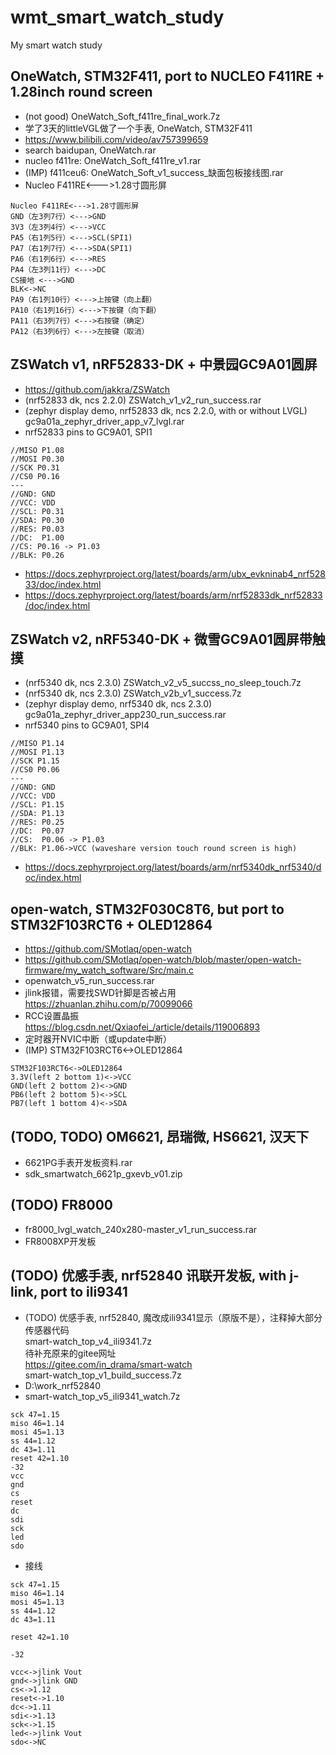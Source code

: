 # wmt_smart_watch_study
My smart watch study

## OneWatch, STM32F411, port to NUCLEO F411RE + 1.28inch round screen    
* (not good) OneWatch_Soft_f411re_final_work.7z  
* 学了3天的littleVGL做了一个手表, OneWatch, STM32F411    
* https://www.bilibili.com/video/av757399659  
* search baidupan, OneWatch.rar  
* nucleo f411re: OneWatch_Soft_f411re_v1.rar  
* (IMP) f411ceu6: OneWatch_Soft_v1_success_缺面包板接线图.rar  
* Nucleo F411RE<--->1.28寸圆形屏    
```
Nucleo F411RE<--->1.28寸圆形屏  
GND（左3列7行）<--->GND  
3V3（左3列4行）<--->VCC  
PA5（右1列5行）<--->SCL(SPI1)  
PA7（右1列7行）<--->SDA(SPI1)  
PA6（右1列6行）<--->RES  
PA4（左3列11行）<--->DC  
CS接地 <--->GND
BLK<->NC  
PA9（右1列10行）<--->上按键（向上翻）
PA10（右1列16行）<--->下按键（向下翻）
PA11（右3列7行）<--->右按键（确定）
PA12（右3列6行）<--->左按键（取消）
```

## ZSWatch v1, nRF52833-DK + 中景园GC9A01圆屏    
* https://github.com/jakkra/ZSWatch  
* (nrf52833 dk, ncs 2.2.0) ZSWatch_v1_v2_run_success.rar     
* (zephyr display demo, nrf52833 dk, ncs 2.2.0, with or without LVGL)  
gc9a01a_zephyr_driver_app_v7_lvgl.rar  
* nrf52833 pins to GC9A01, SPI1    
```
//MISO P1.08
//MOSI P0.30
//SCK P0.31
//CS0 P0.16	
---
//GND: GND
//VCC: VDD
//SCL: P0.31
//SDA: P0.30
//RES: P0.03
//DC:  P1.00
//CS: P0.16 -> P1.03
//BLK: P0.26
```
* https://docs.zephyrproject.org/latest/boards/arm/ubx_evkninab4_nrf52833/doc/index.html  
* https://docs.zephyrproject.org/latest/boards/arm/nrf52833dk_nrf52833/doc/index.html  

## ZSWatch v2, nRF5340-DK + 微雪GC9A01圆屏带触摸      
* (nrf5340 dk, ncs 2.3.0) ZSWatch_v2_v5_succss_no_sleep_touch.7z  
* (nrf5340 dk, ncs 2.3.0) ZSWatch_v2b_v1_success.7z  
* (zephyr display demo, nrf5340 dk, ncs 2.3.0)  
gc9a01a_zephyr_driver_app230_run_success.rar  
* nrf5340 pins to GC9A01, SPI4    
```
//MISO P1.14
//MOSI P1.13
//SCK P1.15
//CS0 P0.06
---
//GND: GND
//VCC: VDD
//SCL: P1.15
//SDA: P1.13
//RES: P0.25
//DC:  P0.07
//CS:  P0.06 -> P1.03
//BLK: P1.06->VCC (waveshare version touch round screen is high)
```
* https://docs.zephyrproject.org/latest/boards/arm/nrf5340dk_nrf5340/doc/index.html  

## open-watch, STM32F030C8T6, but port to STM32F103RCT6 + OLED12864      
* https://github.com/SMotlaq/open-watch    
* https://github.com/SMotlaq/open-watch/blob/master/open-watch-firmware/my_watch_software/Src/main.c  
* openwatch_v5_run_success.rar  
* jlink报错，需要找SWD针脚是否被占用  
https://zhuanlan.zhihu.com/p/70099066  
* RCC设置晶振  
https://blog.csdn.net/Qxiaofei_/article/details/119006893   
* 定时器开NVIC中断（或update中断）  
* (IMP) STM32F103RCT6<->OLED12864  
```
STM32F103RCT6<->OLED12864
3.3V(left 2 bottom 1)<->VCC  
GND(left 2 bottom 2)<->GND  
PB6(left 2 bottom 5)<->SCL  
PB7(left 1 bottom 4)<->SDA  
```

## (TODO, TODO) OM6621, 昂瑞微, HS6621, 汉天下    
* 6621PG手表开发板资料.rar  
* sdk_smartwatch_6621p_gxevb_v01.zip  

## (TODO) FR8000  
* fr8000_lvgl_watch_240x280-master_v1_run_success.rar
* FR8008XP开发板

## (TODO) 优感手表, nrf52840 讯联开发板, with j-link, port to ili9341  
* (TODO) 优感手表, nrf52840, 魔改成ili9341显示（原版不是），注释掉大部分传感器代码  
smart-watch_top_v4_ili9341.7z  
待补充原来的gitee网址  
https://gitee.com/in_drama/smart-watch  
smart-watch_top_v1_build_success.7z  
* D:\work_nrf52840  
* smart-watch_top_v5_ili9341_watch.7z  
```
sck 47=1.15
miso 46=1.14
mosi 45=1.13
ss 44=1.12
dc 43=1.11
reset 42=1.10
-32
vcc
gnd
cs
reset
dc
sdi
sck
led
sdo
```
* 接线
```
sck 47=1.15
miso 46=1.14
mosi 45=1.13
ss 44=1.12
dc 43=1.11

reset 42=1.10

-32

vcc<->jlink Vout
gnd<->jlink GND
cs<->1.12
reset<->1.10
dc<->1.11
sdi<->1.13
sck<->1.15
led<->jlink Vout
sdo<->NC
```
